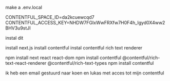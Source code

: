 make a .env.local

CONTENTFUL_SPACE_ID=da2kcuewcqd7
CONTENTFUL_ACCESS_KEY=NHDW7FGIxWwFRXfw7H0F4h_Igyd0X4ww2BHV3u9stJI


instal dit

install next.js
install contentful
instal contentful rich text renderer


npm install next react react-dom
npm install contentful @contentful/rich-text-react-renderer @contentful/rich-text-types
npm install contentful

ik heb een email gestuurd naar koen en lukas met acces tot mijn contentful